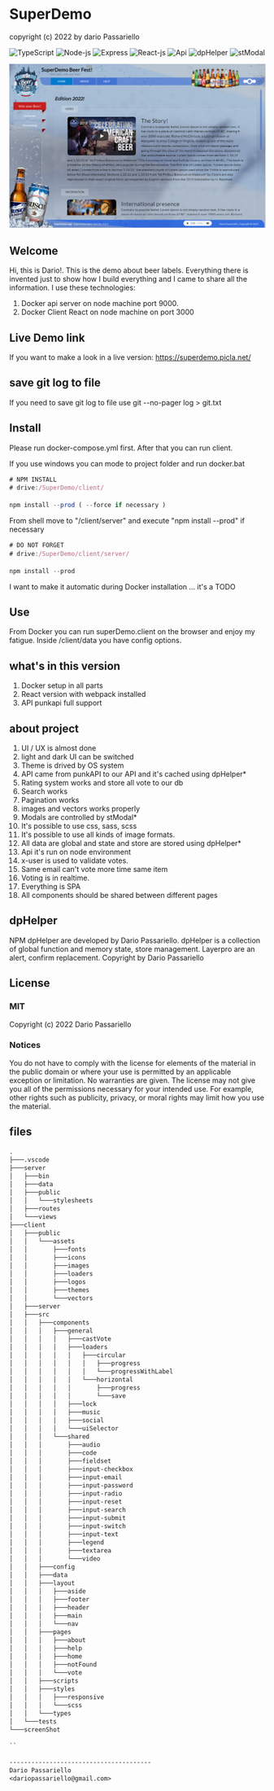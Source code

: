 # SuperDemo

copyright (c) 2022 by dario Passariello

![TypeScript](https://img.shields.io/badge/TypeScript-006b98?logo=TypeScript&logoColor=white)
![Node-js](https://img.shields.io/badge/Node-js-006b98?logo=Node-js&logoColor=white)
![Express](https://img.shields.io/badge/Express-006b98?logo=Express&logoColor=white)
![React-js](https://img.shields.io/badge/React-js-006b98?logo=React-js&logoColor=white)
![Api](https://img.shields.io/badge/Api-006b98?logo=Api&logoColor=white)
![dpHelper](https://img.shields.io/badge/dpHelper-npm-green?logo=dpHelper&logoColor=white)
![stModal](https://img.shields.io/badge/stModal-npm-green?logo=stModal&logoColor=white)

![screenShot](https://raw.githubusercontent.com/passariello/container/refs/heads/main/superdemo/screenShot/000.png)

## Welcome

Hi, this is Dario!.
This is the demo about beer labels. Everything there is invented just to show how I build everything and I came to share all the information.
I use these technologies:

1) Docker api server on node machine port 9000.
2) Docker Client React on node machine on port 3000

## Live Demo link

If you want to make a look in a live version:
<https://superdemo.picla.net/>

## save git log to file

If you need to save git log to file use git --no-pager log > git.txt

## Install

Please run docker-compose.yml first. After that you can run client.

If you use windows you can mode to project folder and run docker.bat

```js
# NPM INSTALL
# drive:/SuperDemo/client/

npm install --prod ( --force if necessary )
```

From shell move to "/client/server" and execute "npm install --prod" if necessary

```js
# DO NOT FORGET
# drive:/SuperDemo/client/server/

npm install --prod
```

I want to make it automatic during Docker installation ... it's a TODO

## Use

From Docker you can run superDemo.client on the browser and enjoy my fatigue.
Inside /client/data you have config options.

## what's in this version

1) Docker setup in all parts
2) React version with webpack installed
3) API punkapi full support

## about project

1) UI / UX is almost done
2) light and dark UI can be switched
3) Theme is drived by OS system
4) API came from punkAPI to our API and it's cached using dpHelper*
5) Rating system works and store all vote to our db
6) Search works
7) Pagination works
8) images and vectors works properly
9) Modals are controlled by stModal*
10) It's possible to use css, sass, scss
11) It's possible to use all kinds of image formats.
12) All data are global and state and store are stored using dpHelper*
13) Api it's run on node environment
14) x-user is used to validate votes.
15) Same email can't vote more time same item
16) Voting is in realtime.
17) Everything is SPA
18) All components should be shared between different pages

## dpHelper

NPM dpHelper are developed by Dario Passariello.
dpHelper is a collection of global function and memory state, store management. Layerpro are an alert, confirm replacement.
Copyright by Dario Passariello

## License

### MIT

Copyright (c) 2022 Dario Passariello

### Notices

You do not have to comply with the license for elements of the material in the public
domain or where your use is permitted by an applicable exception or limitation.
No warranties are given. The license may not give you all of the permissions necessary
for your intended use. For example, other rights such as publicity, privacy, or moral
rights may limit how you use the material.

## files

```
.
├───.vscode
├───server
│   ├───bin
│   ├───data
│   ├───public
│   │   └───stylesheets
│   ├───routes
│   └───views
├───client
│   ├───public
│   │   └───assets
│   │       ├───fonts
│   │       ├───icons
│   │       ├───images
│   │       ├───loaders
│   │       ├───logos
│   │       ├───themes
│   │       └───vectors
│   ├───server
│   ├───src
│   │   ├───components
│   │   │   ├───general
│   │   │   │   ├───castVote
│   │   │   │   ├───loaders
│   │   │   │   │   ├───circular
│   │   │   │   │   │   ├───progress
│   │   │   │   │   │   └───progressWithLabel
│   │   │   │   │   └───horizontal
│   │   │   │   │       ├───progress
│   │   │   │   │       └───save
│   │   │   │   ├───lock
│   │   │   │   ├───music
│   │   │   │   ├───social
│   │   │   │   └───uiSelector
│   │   │   └───shared
│   │   │       ├───audio
│   │   │       ├───code
│   │   │       ├───fieldset
│   │   │       ├───input-checkbox
│   │   │       ├───input-email
│   │   │       ├───input-password
│   │   │       ├───input-radio
│   │   │       ├───input-reset
│   │   │       ├───input-search
│   │   │       ├───input-submit
│   │   │       ├───input-switch
│   │   │       ├───input-text
│   │   │       ├───legend
│   │   │       ├───textarea
│   │   │       └───video
│   │   ├───config
│   │   ├───data
│   │   ├───layout
│   │   │   ├───aside
│   │   │   ├───footer
│   │   │   ├───header
│   │   │   ├───main
│   │   │   └───nav
│   │   ├───pages
│   │   │   ├───about
│   │   │   ├───help
│   │   │   ├───home
│   │   │   ├───notFound
│   │   │   └───vote
│   │   ├───scripts
│   │   ├───styles
│   │   │   ├───responsive
│   │   │   └───scss
│   │   └───types
│   └───tests
└───screenShot

``

---------------------------------------
Dario Passariello
<dariopassariello@gmail.com>

